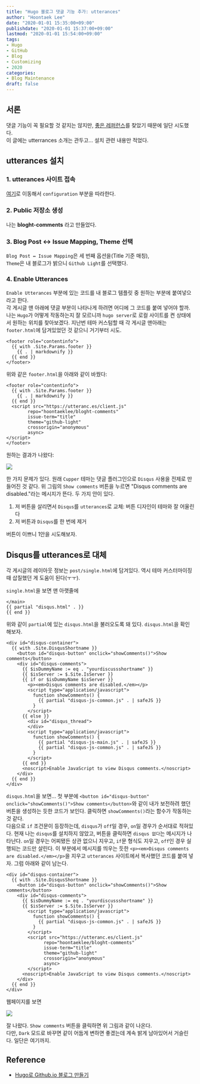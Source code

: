 ```yaml
---
title: "Hugo 블로그 댓글 기능 추가: utterances"
author: "Hoontaek Lee"
date: "2020-01-01 15:35:00+09:00"
publishdate: "2020-01-01 15:37:00+09:00"
lastmod: "2020-01-01 15:54:00+09:00"
tags:
- Hugo
- GitHub
- Blog
- Customizing
- 2020
categories:
- Blog Maintenance
draft: false
---
```


## 서론

댓글 기능이 꼭 필요할 것 같지는 않지만, [좋은 레퍼런스](#reference)를 찾았기 때문에 일단 시도했다.  
이 글에는 utterrances 소개는 관두고... 설치 관련 내용만 적었다.

## utterances 설치

### 1. utterances 사이트 접속

[여기](https://utteranc.es/)로 이동해서 `configuration` 부분을 따라한다.

### 2. Public 저장소 생성
나는 **bloght-comments** 라고 만들었다.

### 3. Blog Post ↔️ Issue Mapping, Theme 선택

`Blog Post ↔️ Issue Mapping`은 세 번째 옵션을(Title 기준 매칭),  
`Theme`은 내 블로그가 밝으니 `Github Light`를 선택했다.

### 4. Enable Utterances

`Enable Utterances` 부분에 있는 코드를 내 블로그 템플릿 중 원하는 부분에 붙여넣으라고 한다.  
각 게시글 맨 아래에 댓글 부분이 나타나게 하려면 어디에 그 코드를 붙여 넣어야 할까. 나는 `Hugo`가 어떻게 작동하는지 잘 모르니까 `hugo server`로 로컬 사이트를 켠 상태에서 원하는 위치를 찾아보겠다. 지난번 테마 커스텀할 때 각 게시글 맨아래는 `footer.html`에 담겨있었던 것 같으니 거기부터 시도.

```
<footer role="contentinfo">
  {{ with .Site.Params.footer }}
    {{ . | markdownify }}
  {{ end }}
</footer>
```

위와 같은 `footer.html`을 아래와 같이 바꿨다:

```
<footer role="contentinfo">
  {{ with .Site.Params.footer }}
    {{ . | markdownify }}
  {{ end }}
  <script src="https://utteranc.es/client.js"
        repo="hoontaeklee/bloght-comments"
        issue-term="title"
        theme="github-light"
        crossorigin="anonymous"
        async>
</script>
</footer>
```

원하는 결과가 나왔다:

![](/en/posts/20200101_add_utterances/20200101_add_utterances_fig1.jpg)

한 가지 문제가 있다. 원래 `Cupper` 테마는 댓글 플러그인으로 `Disqus` 사용을 전제로 만들어진 것 같다. 위 그림의 `Show comments` 버튼을 누르면 "Disqus comments are disabled."라는 메시지가 뜬다. 두 가지 안이 있다.

1. 저 버튼을 살리면서 `Disqus`를 `utterances`로 교체: 버튼 디자인이 테마와 잘 어울린다
2. 저 버튼과 `Disqus`를 한 번에 제거

버튼이 이쁘니 1안을 시도해보자.

## Disqus를 utterances로 대체

각 게시글의 레이아웃 정보는 `post/single.html`에 담겨있다. 역시 테마 커스터마이징 때 삽질했던 게 도움이 된다(ㅜㅜ).  

`single.html`을 보면 맨 아랫줄에
```
</main>
{{ partial "disqus.html" . }}
{{ end }}
```
위와 같이 `partial`에 있는 `disqus.html`을 불러오도록 돼 있다. `disqus.html`을 확인해보자.

```
<div id="disqus-container">
  {{ with .Site.DisqusShortname }}
    <button id="disqus-button" onclick="showComments()">Show comments</button>
    <div id="disqus-comments">
      {{ $isDummyName := eq . "yourdiscussshortname" }}
      {{ $isServer := $.Site.IsServer }}
      {{ if or $isDummyName $isServer }}
        <p><em>Disqus comments are disabled.</em></p>
        <script type="application/javascript">
          function showComments() {
            {{ partial "disqus-js-common.js" . | safeJS }}
          }
        </script>
      {{ else }}
        <div id="disqus_thread">
        </div>
        <script type="application/javascript">
          function showComments() {
            {{ partial "disqus-js-main.js" . | safeJS }}
            {{ partial "disqus-js-common.js" . | safeJS }}
          }
        </script>
      {{ end }}
      <noscript>Enable JavaScript to view Disqus comments.</noscript>
    </div>
  {{ end }}
</div>
```

`disqus.html`을 보면... 첫 부분에 `<button id="disqus-button" onclick="showComments()">Show comments</button>`와 같이 내가 보전하려 했던 버튼을 생성하는 듯한 코드가 보인다. 클릭하면 `showComments()`라는 함수가 작동하는 것 같다.  
다음으로 `if` 조건문이 등장하는데, `disqus`가 `off`일 경우, `on`일 경우가 순서대로 적혀있다. 현재 나는 `disqus`를 설치하지 않았고, 버튼을 클릭하면 `disqus 없다`는 메시지가 나타난다. `on`일 경우는 어찌됐든 상관 없으니 지우고, `if`문 형식도 지우고, `off`인 경우 실행되는 코드만 살린다. 이 부분에서 메시지를 띄우는 듯한 `<p><em>Disqus comments are disabled.</em></p>`을 지우고 `utterances` 사이트에서 복사했던 코드를 붙여 넣자. 그럼 아래와 같이 남는다.

```
<div id="disqus-container">
  {{ with .Site.DisqusShortname }}
    <button id="disqus-button" onclick="showComments()">Show comments</button>
    <div id="disqus-comments">
      {{ $isDummyName := eq . "yourdiscussshortname" }}
      {{ $isServer := $.Site.IsServer }}
        <script type="application/javascript">
          function showComments() {
            {{ partial "disqus-js-common.js" . | safeJS }}
          }
        </script>
        <script src="https://utteranc.es/client.js"
              repo="hoontaeklee/bloght-comments"
              issue-term="title"
              theme="github-light"
              crossorigin="anonymous"
              async>
        </script>
      <noscript>Enable JavaScript to view Disqus comments.</noscript>
    </div>
  {{ end }}
</div>
```

웹페이지를 보면

![](/en/posts/20200101_add_utterances/20200101_add_utterances_fig2.jpg)  

잘 나왔다. `Show comments` 버튼을 클릭하면 위 그림과 같이 나온다.  
다만, `Dark` 모드로 바꾸면 같이 어둡게 변하면 좋겠는데 계속 밝게 남아있어서 거슬린다. 일단은 여기까지.

## Reference

- [Hugo로 Github.io 블로그 만들기](https://github.com/Integerous/Integerous.github.io)
